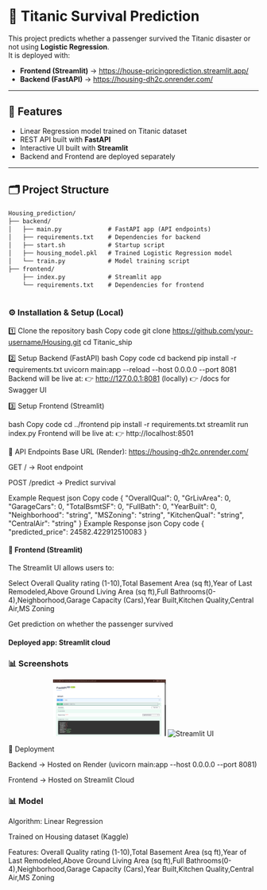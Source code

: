 <h1> 🚢 Titanic Survival Prediction</h1>

This project predicts whether a passenger survived the Titanic disaster or not using **Logistic Regression**.  
It is deployed with:  
- **Frontend (Streamlit)** → https://house-pricingprediction.streamlit.app/ 
- **Backend (FastAPI)** → https://housing-dh2c.onrender.com/

---

## 📌 Features
- Linear Regression model trained on Titanic dataset  
- REST API built with **FastAPI**  
- Interactive UI built with **Streamlit**  
- Backend and Frontend are deployed separately  

---

## 🗂️ Project Structure

```text
Housing_prediction/
├── backend/
│   ├── main.py             # FastAPI app (API endpoints)
│   ├── requirements.txt    # Dependencies for backend
│   ├── start.sh            # Startup script
│   ├── housing_model.pkl   # Trained Logistic Regression model
│   └── train.py            # Model training script
├── frontend/
    ├── index.py            # Streamlit app
    └── requirements.txt    # Dependencies for frontend


```

<h3>⚙️ Installation & Setup (Local)</h3>

1️⃣ Clone the repository
bash
Copy code
git clone https://github.com/your-username/Housing.git
cd Titanic_ship

2️⃣ Setup Backend (FastAPI)
bash
Copy code
cd backend
pip install -r requirements.txt
uvicorn main:app --reload --host 0.0.0.0 --port 8081
Backend will be live at:
👉 http://127.0.0.1:8081 (locally)
👉 /docs for Swagger UI

3️⃣ Setup Frontend (Streamlit)

bash
Copy code
cd ../frontend
pip install -r requirements.txt
streamlit run index.py
Frontend will be live at:
👉 http://localhost:8501

📡 API Endpoints
Base URL (Render): https://housing-dh2c.onrender.com/

GET / → Root endpoint

POST /predict → Predict survival

Example Request
json
Copy code
{
  "OverallQual": 0,
  "GrLivArea": 0,
  "GarageCars": 0,
  "TotalBsmtSF": 0,
  "FullBath": 0,
  "YearBuilt": 0,
  "Neighborhood": "string",
  "MSZoning": "string",
  "KitchenQual": "string",
  "CentralAir": "string"
}
Example Response
json
Copy code
{
  "predicted_price": 24582.422912510083
}

<h4>🎨 Frontend (Streamlit)</h4>
The Streamlit UI allows users to:

Select Overall Quality rating (1-10),Total Basement Area (sq ft),Year of Last Remodeled,Above Ground Living Area (sq ft),Full Bathrooms(0-4),Neighborhood,Garage Capacity (Cars),Year Built,Kitchen Quality,Central Air,MS Zoning


Get prediction on whether the passenger survived

<h4>Deployed app: Streamlit cloud</h4>

<h3>📊 Screenshots</h3>
<p align="center"> <img src="./screenshots/backend.png" alt="FastAPI Docs" width="45%" /> <img src="./screenshots/frontend1.png" alt="Streamlit UI" width="45%" /> </p>
🚀 Deployment

Backend → Hosted on Render (uvicorn main:app --host 0.0.0.0 --port 8081)

Frontend → Hosted on Streamlit Cloud

<h3>📊 Model</h3>

Algorithm: Linear Regression

Trained on Housing dataset (Kaggle)

Features: Overall Quality rating (1-10),Total Basement Area (sq ft),Year of Last Remodeled,Above Ground Living Area (sq ft),Full Bathrooms(0-4),Neighborhood,Garage Capacity (Cars),Year Built,Kitchen Quality,Central Air,MS Zoning





